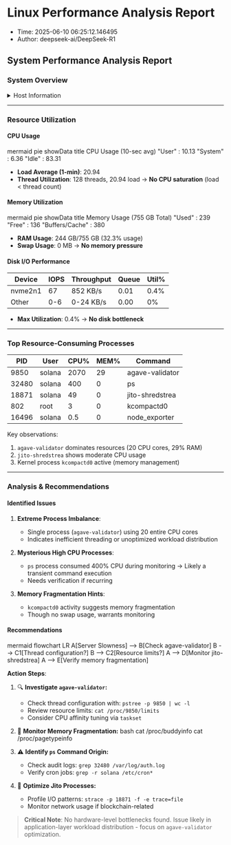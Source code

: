 # Linux Performance Analysis Report

- Time: 2025-06-10 06:25:12.146495
- Author: deepseek-ai/DeepSeek-R1

## System Performance Analysis Report

### System Overview
<details>
<summary>Host Information</summary>

- **Hostname**: sol-node
- **Kernel**: Linux 6.8.0-60-generic
- **OS**: Ubuntu 24.04.2 LTS
- **Hardware**: Supermicro Super Server (Supermicro)
- **Processor**: AMD EPYC 9554 64-Core (128 threads)
- **Memory**: 755 GB RAM
- **Boot ID**: 85ebe327f0f64c018b7f7edc7b010ace
</details>

---

### Resource Utilization
#### CPU Usage
mermaid
pie showData
    title CPU Usage (10-sec avg)
    "User" : 10.13
    "System" : 6.36
    "Idle" : 83.31

- **Load Average (1-min)**: 20.94
- **Thread Utilization**: 128 threads, 20.94 load → **No CPU saturation** (load < thread count)

#### Memory Utilization
mermaid
pie showData
    title Memory Usage (755 GB Total)
    "Used" : 239
    "Free" : 136
    "Buffers/Cache" : 380

- **RAM Usage**: 244 GB/755 GB (32.3% usage)
- **Swap Usage**: 0 MB → **No memory pressure**

#### Disk I/O Performance
| Device   | IOPS | Throughput | Queue | Util% |
|----------|------|------------|-------|-------|
| nvme2n1  | 67   | 852 KB/s   | 0.01  | 0.4%  |
| Other    | 0-6  | 0-24 KB/s  | 0.00  | 0%    |
- **Max Utilization**: 0.4% → **No disk bottleneck**

---

### Top Resource-Consuming Processes
| PID   | User    | CPU% | MEM% | Command           |
|-------|---------|------|------|-------------------|
| 9850  | solana  | 2070 | 29   | agave-validator   |
| 32480 | solana  | 400  | 0    | ps                |
| 18871 | solana  | 49   | 0    | jito-shredstrea   |
| 802   | root    | 3    | 0    | kcompactd0        |
| 16496 | solana  | 0.5  | 0    | node_exporter     |

Key observations:
1. `agave-validator` dominates resources (20 CPU cores, 29% RAM)
2. `jito-shredstrea` shows moderate CPU usage
3. Kernel process `kcompactd0` active (memory management)

---

### Analysis & Recommendations

#### Identified Issues
1. **Extreme Process Imbalance**:
   - Single process (`agave-validator`) using 20 entire CPU cores
   - Indicates inefficient threading or unoptimized workload distribution

2. **Mysterious High CPU Processes**:
   - `ps` process consumed 400% CPU during monitoring → Likely a transient command execution
   - Needs verification if recurring

3. **Memory Fragmentation Hints**:
   - `kcompactd0` activity suggests memory fragmentation
   - Though no swap usage, warrants monitoring

#### Recommendations
mermaid
flowchart LR
    A[Server Slowness] --> B[Check agave-validator]
    B --> C1[Thread configuration?]
    B --> C2[Resource limits?]
    A --> D[Monitor jito-shredstrea]
    A --> E[Verify memory fragmentation]


**Action Steps**:
1. 🔍 **Investigate `agave-validator`:**
   - Check thread configuration with: `pstree -p 9850 | wc -l`
   - Review resource limits: `cat /proc/9850/limits`
   - Consider CPU affinity tuning via `taskset`

2. 🧩 **Monitor Memory Fragmentation:**
   bash
   cat /proc/buddyinfo
   cat /proc/pagetypeinfo
   

3. ⚠️ **Identify `ps` Command Origin:**
   - Check audit logs: `grep 32480 /var/log/auth.log`
   - Verify cron jobs: `grep -r solana /etc/cron*`

4. 🔄 **Optimize Jito Processes:**
   - Profile I/O patterns: `strace -p 18871 -f -e trace=file`
   - Monitor network usage if blockchain-related

> **Critical Note**: No hardware-level bottlenecks found. Issue likely in application-layer workload distribution - focus on `agave-validator` optimization.
